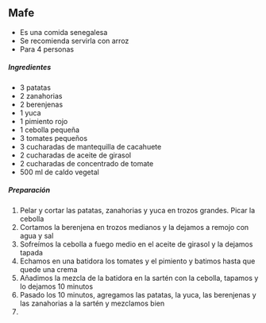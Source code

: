 ## Mafe

* Es una comida senegalesa
* Se recomienda servirla con arroz
* Para 4 personas

##### Ingredientes
* 3 patatas
* 2 zanahorias
* 2 berenjenas
* 1 yuca
* 1 pimiento rojo
* 1 cebolla pequeña
* 3 tomates pequeños
* 3 cucharadas de mantequilla de cacahuete
* 2 cucharadas de aceite de girasol
* 2 cucharadas de concentrado de tomate
* 500 ml de caldo vegetal

##### Preparación

1. Pelar y cortar las patatas, zanahorias y yuca en trozos grandes. Picar la cebolla
2. Cortamos la berenjena en trozos medianos y la dejamos a remojo con agua y sal
3. Sofreímos la cebolla a fuego medio en el aceite de girasol y la dejamos tapada
4. Echamos en una batidora los tomates y el pimiento y batimos hasta que quede una crema
5. Añadimos la mezcla de la batidora en la sartén con la cebolla, tapamos y lo dejamos 10 minutos
6. Pasado los 10 minutos, agregamos las patatas, la yuca, las berenjenas y las zanahorias a la sartén y mezclamos bien
7. 